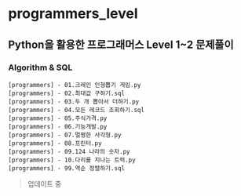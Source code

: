 # programmers_level
## Python을 활용한 프로그래머스 Level 1~2 문제풀이

### Algorithm & SQL
```
[programmers] - 01.크레인 인형뽑기 게임.py
[programmers] - 02.최대값 구하기.sql
[programmers] - 03.두 개 뽑아서 더하기.py
[programmers] - 04.모든 레코드 조회하기.sql
[programmers] - 05.주식가격.py
[programmers] - 06.기능개발.py
[programmers] - 07.멀쩡한 사각형.py
[programmers] - 08.프린터.py
[programmers] - 09.124 나라의 숫자.py
[programmers] - 10.다리를 지나는 트럭.py
[programmers] - 99.역순 정렬하기.sql
```

> 업데이트 중
